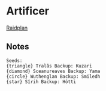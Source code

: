# Artificer
[Raidplan](https://raidplan.io/plan/OUYN5nDaXFfNbh1Q)

## Notes
```
Seeds:
{triangle} Tralâs Backup: Kuzari
{diamond} Sceanureaves Backup: Yama
{circle} Wuthenglan Backup: Smiledh
{star} Sîrih Backup: Hôtti
```